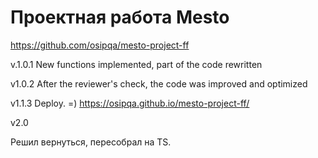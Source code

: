 # Проектная работа Mesto

https://github.com/osipqa/mesto-project-ff

v.1.0.1
New functions implemented, part of the code rewritten


v1.0.2
After the reviewer's check, the code was improved and optimized


v1.1.3
Deploy. =)
https://osipqa.github.io/mesto-project-ff/

v2.0

Решил вернуться, пересобрал на TS.
